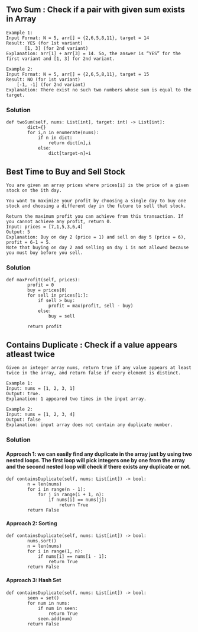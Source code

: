 ## Two Sum : Check if a pair with given sum exists in Array
```
Example 1:
Input Format: N = 5, arr[] = {2,6,5,8,11}, target = 14
Result: YES (for 1st variant)
       [1, 3] (for 2nd variant)
Explanation: arr[1] + arr[3] = 14. So, the answer is “YES” for the first variant and [1, 3] for 2nd variant.

Example 2:
Input Format: N = 5, arr[] = {2,6,5,8,11}, target = 15
Result: NO (for 1st variant)
	[-1, -1] (for 2nd variant)
Explanation: There exist no such two numbers whose sum is equal to the target.
```
### Solution
```
def twoSum(self, nums: List[int], target: int) -> List[int]:
        dict={}
        for i,n in enumerate(nums):
            if n in dict:
                return dict[n],i
            else:
                dict[target-n]=i

```

## Best Time to Buy and Sell Stock
```
You are given an array prices where prices[i] is the price of a given stock on the ith day.

You want to maximize your profit by choosing a single day to buy one stock and choosing a different day in the future to sell that stock.

Return the maximum profit you can achieve from this transaction. If you cannot achieve any profit, return 0.
Input: prices = [7,1,5,3,6,4]
Output: 5
Explanation: Buy on day 2 (price = 1) and sell on day 5 (price = 6), profit = 6-1 = 5.
Note that buying on day 2 and selling on day 1 is not allowed because you must buy before you sell.

```
### Solution
```
def maxProfit(self, prices):
        profit = 0
        buy = prices[0]
        for sell in prices[1:]:
            if sell > buy:
                profit = max(profit, sell - buy)
            else:
                buy = sell
        
        return profit
```
## Contains Duplicate : Check if a value appears atleast twice
```
Given an integer array nums, return true if any value appears at least twice in the array, and return false if every element is distinct.

Example 1:
Input: nums = [1, 2, 3, 1]
Output: true.
Explanation: 1 appeared two times in the input array.

Example 2: 
Input: nums = [1, 2, 3, 4]
Output: false
Explanation: input array does not contain any duplicate number. 
```
### Solution

#### Approach 1: we can easily find any duplicate in the array just by using two nested loops. The first loop will pick integers one by one from the array and the second nested loop will check if there exists any duplicate or not. 
```
def containsDuplicate(self, nums: List[int]) -> bool:
        n = len(nums)
        for i in range(n - 1):
            for j in range(i + 1, n):
                if nums[i] == nums[j]:
                    return True
        return False
```

#### Approach 2: Sorting
```
def containsDuplicate(self, nums: List[int]) -> bool:
        nums.sort()
        n = len(nums)
        for i in range(1, n):
            if nums[i] == nums[i - 1]:
                return True
        return False
```

#### Approach 3: Hash Set
```
def containsDuplicate(self, nums: List[int]) -> bool:
        seen = set()
        for num in nums:
            if num in seen:
                return True
            seen.add(num)
        return False
```
